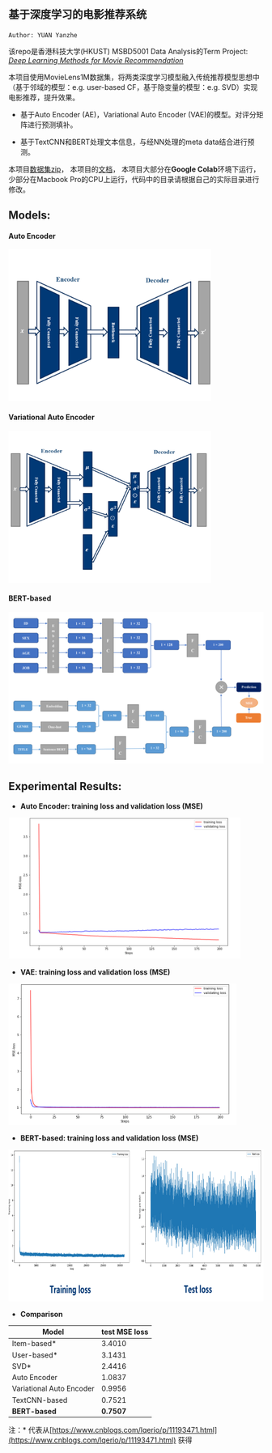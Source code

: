 ## 基于深度学习的电影推荐系统 

`Author: YUAN Yanzhe`

该repo是香港科技大学(HKUST) MSBD5001 Data Analysis的Term Project: *[Deep Learning Methods for Movie Recommendation](https://github.com/Jackthebighead/Movie-Recommendation-System-Based-on-Deep-Learning/blob/master/docs/report.pdf)*

本项目使用MovieLens1M数据集，将两类深度学习模型融入传统推荐模型思想中（基于邻域的模型：e.g. user-based CF，基于隐变量的模型：e.g. SVD）实现电影推荐，提升效果。

- 基于Auto Encoder (AE)，Variational Auto Encoder (VAE)的模型。对评分矩阵进行预测填补。

- 基于TextCNN和BERT处理文本信息，与经NN处理的meta data结合进行预测。

本项目[数据集zip](https://github.com/Jackthebighead/Movie-Recommendation-System-Based-on-Deep-Learning/tree/master/data)，
本项目的[文档](https://github.com/Jackthebighead/Movie-Recommendation-System-Based-on-Deep-Learning/tree/master/docs)，
本项目大部分在**Google Colab**环境下运行，少部分在Macbook Pro的CPU上运行，代码中的目录请根据自己的实际目录进行修改。  

## **Models:**

#### Auto Encoder

<img src="assets/auto%20encoder.png" width="400" height="300">

#### Variational Auto Encoder

<img src="assets/variational%20auto%20encoder.png" width="400" height="300">

#### BERT-based

<img src="assets/bert-based.PNG" width="600" height="300">



## **Experimental Results:**

- **Auto Encoder: training loss and validation loss (MSE)**

<img src="assets/auto%20encoder%20result.png" width="460" height="280">

- **VAE: training loss and validation loss (MSE)**

<img src="assets/variational%20auto%20encoder%20result.png" width="450" height="280">

- **BERT-based: training loss and validation loss (MSE)**

<img src="assets/bert-based%20result.png" width="800" height="300">

- **Comparison**

 Model | test MSE loss  
 ---- | -----  
 Item-based* | 3.4010 
 User-based* | 3.1431 
 SVD* | 2.4416 
 Auto Encoder | 1.0837 
 Variational Auto Encoder | 0.9956 
 TextCNN-based | 0.7521 
 **BERT-based** | **0.7507** 

注：* 代表从[https://www.cnblogs.com/lqerio/p/11193471.html](https://www.cnblogs.com/lqerio/p/11193471.html) 获得

